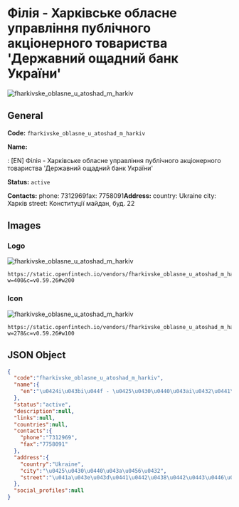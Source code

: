 
# Фiлiя - Харкiвське обласне управлiння публічного акцiонерного товариства 'Державний ощадний банк України' 
![fharkivske_oblasne_u_atoshad_m_harkiv](https://static.openfintech.io/vendors/fharkivske_oblasne_u_atoshad_m_harkiv/logo.svg?w=400&c=v0.59.26#w200)  

## General 
 
**Code:** `fharkivske_oblasne_u_atoshad_m_harkiv` 
 
**Name:** 
 
:	[EN] Фiлiя - Харкiвське обласне управлiння публічного акцiонерного товариства 'Державний ощадний банк України' 
 
**Status:** `active` 
 
**Contacts:** 
phone: 7312969fax: 7758091**Address:** 
country: Ukraine 
city: Харків 
street: Конституції майдан, буд. 22 

## Images 

### Logo 
 
![fharkivske_oblasne_u_atoshad_m_harkiv](https://static.openfintech.io/vendors/fharkivske_oblasne_u_atoshad_m_harkiv/logo.svg?w=400&c=v0.59.26#w200)  

```
https://static.openfintech.io/vendors/fharkivske_oblasne_u_atoshad_m_harkiv/logo.svg?w=400&c=v0.59.26#w200
```  

### Icon 
 
![fharkivske_oblasne_u_atoshad_m_harkiv](https://static.openfintech.io/vendors/fharkivske_oblasne_u_atoshad_m_harkiv/icon.svg?w=278&c=v0.59.26#w100)  

```
https://static.openfintech.io/vendors/fharkivske_oblasne_u_atoshad_m_harkiv/icon.svg?w=278&c=v0.59.26#w100
```  

## JSON Object 

```json
{
  "code":"fharkivske_oblasne_u_atoshad_m_harkiv",
  "name":{
    "en":"\u0424i\u043bi\u044f - \u0425\u0430\u0440\u043ai\u0432\u0441\u044c\u043a\u0435 \u043e\u0431\u043b\u0430\u0441\u043d\u0435 \u0443\u043f\u0440\u0430\u0432\u043bi\u043d\u043d\u044f \u043f\u0443\u0431\u043b\u0456\u0447\u043d\u043e\u0433\u043e \u0430\u043a\u0446i\u043e\u043d\u0435\u0440\u043d\u043e\u0433\u043e \u0442\u043e\u0432\u0430\u0440\u0438\u0441\u0442\u0432\u0430 '\u0414\u0435\u0440\u0436\u0430\u0432\u043d\u0438\u0439 \u043e\u0449\u0430\u0434\u043d\u0438\u0439 \u0431\u0430\u043d\u043a \u0423\u043a\u0440\u0430\u0457\u043d\u0438'"
  },
  "status":"active",
  "description":null,
  "links":null,
  "countries":null,
  "contacts":{
    "phone":"7312969",
    "fax":"7758091"
  },
  "address":{
    "country":"Ukraine",
    "city":"\u0425\u0430\u0440\u043a\u0456\u0432",
    "street":"\u041a\u043e\u043d\u0441\u0442\u0438\u0442\u0443\u0446\u0456\u0457 \u043c\u0430\u0439\u0434\u0430\u043d, \u0431\u0443\u0434. 22"
  },
  "social_profiles":null
}
```  
